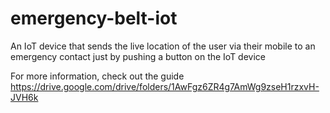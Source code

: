 # emergency-belt-iot
An IoT device that sends the live location of the user via their mobile to an emergency contact just by pushing a button on the IoT device

For more information, check out the guide https://drive.google.com/drive/folders/1AwFgz6ZR4g7AmWg9zseH1rzxvH-JVH6k

